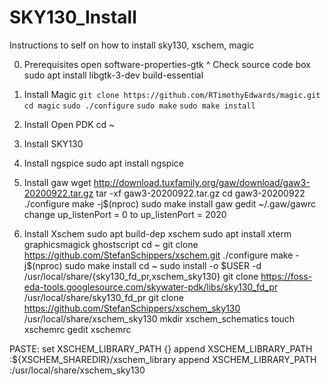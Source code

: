 # SKY130_Install
Instructions to self on how to install sky130, xschem, magic

0. Prerequisites
open software-properties-gtk
^ Check source code box
sudo apt install libgtk-3-dev build-essential


1. Install Magic
`git clone https://github.com/RTimothyEdwards/magic.git`
`cd magic`
`sudo ./configure`
`sudo make`
`sudo make install`

2. Install Open PDK
cd ~

3. Install SKY130

4. Install ngspice
sudo apt install ngspice

5. Install gaw
wget http://download.tuxfamily.org/gaw/download/gaw3-20200922.tar.gz
tar -xf gaw3-20200922.tar.gz
cd gaw3-20200922
./configure
make -j$(nproc)
sudo make install
gaw
gedit ~/.gaw/gawrc
change up_listenPort = 0 to up_listenPort = 2020

6. Install Xschem
sudo apt build-dep xschem
sudo apt install xterm graphicsmagick ghostscript
cd ~
git clone https://github.com/StefanSchippers/xschem.git
./configure
make -j$(nproc)
sudo make install
cd ~
sudo install -o $USER -d /usr/local/share/{sky130_fd_pr,xschem_sky130}
git clone https://foss-eda-tools.googlesource.com/skywater-pdk/libs/sky130_fd_pr /usr/local/share/sky130_fd_pr
git clone https://github.com/StefanSchippers/xschem_sky130 /usr/local/share/xschem_sky130
mkdir xschem_schematics
touch xschemrc
gedit xschemrc

PASTE:
set XSCHEM_LIBRARY_PATH {}
append XSCHEM_LIBRARY_PATH :${XSCHEM_SHAREDIR}/xschem_library
append XSCHEM_LIBRARY_PATH :/usr/local/share/xschem_sky130
